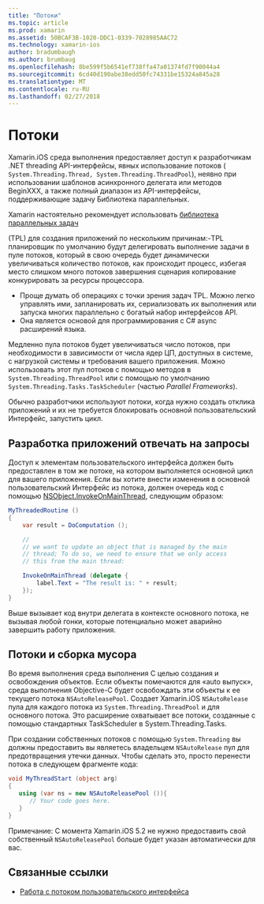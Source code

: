 ```yaml
---
title: "Потоки"
ms.topic: article
ms.prod: xamarin
ms.assetid: 50BCAF3B-1020-DDC1-0339-7028985AAC72
ms.technology: xamarin-ios
author: bradumbaugh
ms.author: brumbaug
ms.openlocfilehash: 8be599f5b6541ef738ffa47a01374fd7f90044a4
ms.sourcegitcommit: 6cd40d190abe38edd50fc74331be15324a845a28
ms.translationtype: MT
ms.contentlocale: ru-RU
ms.lasthandoff: 02/27/2018
---
```

# <a name="threading"></a>Потоки

Xamarin.iOS среда выполнения предоставляет доступ к разработчикам .NET threading API-интерфейсы, явных использование потоков ( `System.Threading.Thread, System.Threading.ThreadPool`), неявно при использовании шаблонов асинхронного делегата или методов BeginXXX, а также полный диапазон из API-интерфейсы, поддерживающие задачу Библиотека параллельных.



Xamarin настоятельно рекомендует использовать [библиотека параллельных задач](http://msdn.microsoft.com/en-us/library/dd460717.aspx)

 (TPL) для создания приложений по нескольким причинам:-TPL планировщик по умолчанию будут делегировать выполнение задачи в пуле потоков, который в свою очередь будет динамически увеличиваться количество потоков, как происходит процесс, избегая место слишком много потоков завершения сценария копирование конкурировать за ресурсы процессора. 
-  Проще думать об операциях с точки зрения задач TPL. Можно легко управлять ими, запланировать их, сериализовать их выполнения или запуска многих параллельно с богатый набор интерфейсов API. 
-  Она является основой для программирования с C# async расширений языка. 


Медленно пула потоков будет увеличиваться число потоков, при необходимости в зависимости от числа ядер ЦП, доступных в системе, с нагрузкой системы и требования вашего приложения. Можно использовать этот пул потоков с помощью методов в `System.Threading.ThreadPool` или с помощью по умолчанию `System.Threading.Tasks.TaskScheduler` (частью *Parallel Frameworks*).

Обычно разработчики используют потоки, когда нужно создать отклика приложений и их не требуется блокировать основной пользовательский Интерфейс, запустить цикл.

 <a name="Developing_Responsive_Applications" />


## <a name="developing-responsive-applications"></a>Разработка приложений отвечать на запросы

Доступ к элементам пользовательского интерфейса должен быть предоставлен в том же потоке, на котором выполняется основной цикл для вашего приложения. Если вы хотите внести изменения в основной пользовательский Интерфейс из потока, должен очередь код с помощью [NSObject.InvokeOnMainThread](https://developer.xamarin.com/api/type/Foundation.NSObject/), следующим образом:

```csharp
MyThreadedRoutine ()  
{  
    var result = DoComputation ();  

    //
    // we want to update an object that is managed by the main
    // thread; To do so, we need to ensure that we only access
    // this from the main thread:

    InvokeOnMainThread (delegate {  
        label.Text = "The result is: " + result;  
    });
}
```

Выше вызывает код внутри делегата в контексте основного потока, не вызывая любой гонки, которые потенциально может аварийно завершить работу приложения.

 <a name="Threading_and_Garbage_Collection" />


## <a name="threading-and-garbage-collection"></a>Потоки и сборка мусора

Во время выполнения среда выполнения C целью создания и освобождения объектов. Если объекты помечаются для «auto выпуск», среда выполнения Objective-C будет освобождать эти объекты к ее текущего потока `NSAutoReleasePool`. Создает Xamarin.iOS `NSAutoRelease` пула для каждого потока из `System.Threading.ThreadPool` и для основного потока. Это расширение охватывает все потоки, созданные с помощью стандартных TaskScheduler в System.Threading.Tasks.

При создании собственных потоков с помощью `System.Threading` вы должны предоставить вы являетесь владельцем `NSAutoRelease` пул для предотвращения утечки данных. Чтобы сделать это, просто перенести потока в следующем фрагменте кода:

```csharp
void MyThreadStart (object arg)
{
   using (var ns = new NSAutoReleasePool ()){
      // Your code goes here.
   }
}
```

Примечание: С момента Xamarin.iOS 5.2 не нужно предоставить свой собственный `NSAutoReleasePool` больше будет указан автоматически для вас.


## <a name="related-links"></a>Связанные ссылки

- [Работа с потоком пользовательского интерфейса](~/ios/user-interface/ios-ui/ui-thread.md)
